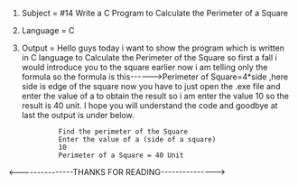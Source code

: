 1. Subject = #14 Write a C Program to Calculate the Perimeter of a Square

2. Language = C

3. Output = Hello guys today i want to show the program which is written in C language to Calculate the Perimeter of the Square so first a fall i would introduce you to             the square earlier now i am telling only the formula so the formula is this------>Perimeter of Square=4*side ,here side is edge of the square now you have to             just open the .exe file and enter the value of a to obtain the result so i am enter the value 10 so the result is 40 unit. I hope you will understand the                 code and goodbye at last the output is under below.


                Find the perimeter of the Square
                Enter the value of a (side of a square)
                10
                Perimeter of a Square = 40 Unit
                
                
<---------------THANKS FOR READING--------------->
